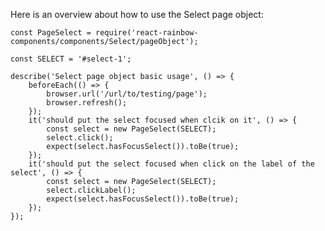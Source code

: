 Here is an overview about how to use the Select page object:

    const PageSelect = require('react-rainbow-components/components/Select/pageObject');

    const SELECT = '#select-1';

    describe('Select page object basic usage', () => {
        beforeEach(() => {
            browser.url('/url/to/testing/page');
            browser.refresh();
        });
        it('should put the select focused when clcik on it', () => {
            const select = new PageSelect(SELECT);
            select.click();
            expect(select.hasFocusSelect()).toBe(true);
        });
        it('should put the select focused when click on the label of the select', () => {
            const select = new PageSelect(SELECT);
            select.clickLabel();
            expect(select.hasFocusSelect()).toBe(true);
        });
    });

